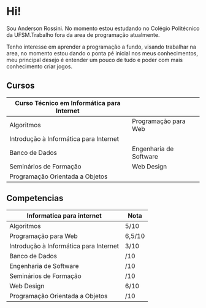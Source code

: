 # Hi!

Sou Anderson Rossini. No momento estou estudando no Colégio Politécnico da UFSM.Trabalho fora da area de programação atualmente.

Tenho interesse em aprender a programação a fundo, visando trabalhar na area, no momento estou dando o ponta pé inicial nos meus
conhecimentos, meu principal desejo é entender um pouco de tudo e poder com mais conhecimento criar jogos.

## Cursos

| Curso Técnico em Informática para Internet |                                  |
|----------------------------------------------------|----------------------------------|
| Algoritmos                                         | Programação para Web             |
| Introdução à Informática para Internet             |                                  |
| Banco de Dados                                     | Engenharia de Software           |
| Seminários de Formação                             | Web Design                       |
| Programação Orientada a Objetos                    |                                  |


## Competencias 

| Informatica para internet                               | Nota |
|--------------------------------------------|------|
| Algoritmos                                 | 5/10 |
| Programação para Web                       | 6,5/10|
| Introdução à Informática para Internet     | 3/10 |
| Banco de Dados                             |  /10  |
| Engenharia de Software                     |  /10   |
| Seminários de Formação                     |  /10    |
| Web Design                                 |  6/10    |
| Programação Orientada a Objetos            |   /10   |

